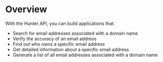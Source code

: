 # Overview

With the Hunter API, you can build applications that:

- Search for email addresses associated with a domain name
- Verify the accuracy of an email address
- Find out who owns a specific email address
- Get detailed information about a specific email address
- Generate a list of all email addresses associated with a domain name
